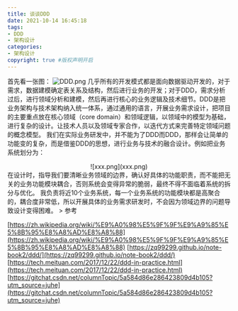 ```yaml
---
title: 谈谈DDD
date: 2021-10-14 16:45:18
tags:
- DDD
- 架构设计
categories:
- 架构设计  
copyright: true #版权声明开启   
---
```


首先看一张图：
![DDD.png](DDD.png)
  几乎所有的开发模式都是面向数据驱动开发的，对于需求，数据建模确定表关系及结构，然后进行业务的开发；对于DDD，需求分析过后，进行领域分析和建模，然后再进行核心的业务逻辑及技术细节。DDD是把业务架构与技术架构纳入统一体系，通过通用的语言，开展业务需求设计，把项目的主要重点放在核心领域（core domain）和领域逻辑，以领域中的模型为基础，进行复杂的设计。让技术人员以及领域专家合作，以迭代方式来完善特定领域问题的概念模型。
  我们在实际业务研发中，并不能为了DDD而DDD，那样会让简单的功能变的复杂，而是借鉴DDD的思想，进行业务与技术的融合设计。例如把业务系统划分为：
<center>![xxx.png](xxx.png)</center>
在设计时，指导我们要清晰业务领域的边界，确认好具体的功能职责，而不能把无关的业务功能模块耦合，否则系统会变得异常的脆弱，最终不得不面临着系统的拆分与优化。
我负责将近10个业务系统，每一个业务系统的功能模块都是高聚合的，耦合度非常低，所以开展具体的业务需求研发时，不会因为领域边界的问题导致设计变得困难。
> 参考

[https://zh.wikipedia.org/wiki/%E9%A0%98%E5%9F%9F%E9%A9%85%E5%8B%95%E8%A8%AD%E8%A8%88](https://zh.wikipedia.org/wiki/%E9%A0%98%E5%9F%9F%E9%A9%85%E5%8B%95%E8%A8%AD%E8%A8%88)
[https://zq99299.github.io/note-book2/ddd/](https://zq99299.github.io/note-book2/ddd/)
[https://tech.meituan.com/2017/12/22/ddd-in-practice.html](https://tech.meituan.com/2017/12/22/ddd-in-practice.html)
[https://gitchat.csdn.net/columnTopic/5a584d86e286423809d4b105?utm_source=juhe](https://gitchat.csdn.net/columnTopic/5a584d86e286423809d4b105?utm_source=juhe)


<!-- [https://www.bilibili.com/read/cv11334682](https://www.bilibili.com/read/cv11334682) -->
<!-- [https://www.youtube.com/watch?v=b3Au9Iw8mFU](https://www.youtube.com/watch?v=b3Au9Iw8mFU) -->